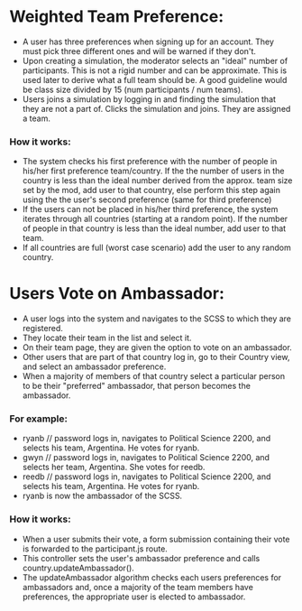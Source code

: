 # Weighted Team Preference:
- A user has three preferences when signing up for an account. They must pick three different ones and will be warned if they don't.
- Upon creating a simulation, the moderator selects an "ideal" number of participants. This is not a rigid number and can be approximate. This is used later to derive what a full team should be. A good guideline would be class size divided by 15 (num participants / num teams).
- Users joins a simulation by logging in and finding the simulation that they are not a part of. Clicks the simulation and joins. They are assigned a team.
### How it works:
- The system checks his first preference with the number of people in his/her first preference team/country. If the the number of users in the country is less than the ideal number derived from the approx. team size set by the mod, add user to that country, else perform this step again using the the user's second preference (same for third preference)
- If the users can not be placed in his/her third preference, the system iterates through all countries (starting at a random point). If the number of people in that country is less than the ideal number, add user to that team.
- If all countries are full (worst case scenario) add the user to any random country.

# Users Vote on Ambassador:
- A user logs into the system and navigates to the SCSS to which they are registered.
- They locate their team in the list and select it.
- On their team page, they are given the option to vote on an ambassador.
- Other users that are part of that country log in, go to their Country view, and select an ambassador preference.
- When a majority of members of that country select a particular person to be their "preferred" ambassador, that person becomes the ambassador. 
### For example:
- ryanb // password logs in, navigates to Political Science 2200, and selects his team, Argentina. He votes for ryanb.
- gwyn // password logs in, navigates to Political Science 2200, and selects her team, Argentina. She votes for reedb.
- reedb // password logs in,  navigates to Political Science 2200, and selects his team, Argentina. He votes for ryanb.
- ryanb is now the ambassador of the SCSS.
### How it works:
- When a user submits their vote, a form submission containing their vote is forwarded to the participant.js route.
- This controller sets the user's ambassador preference and calls country.updateAmbassador().
- The updateAmbassador algorithm checks each users preferences for ambassadors and, once a majority of the team members have preferences, the appropriate user is elected to ambassador.
